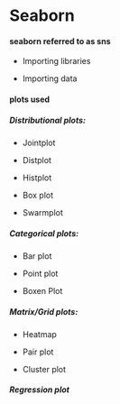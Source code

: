 # Seaborn


#### seaborn referred to as sns

- Importing libraries

- Importing data

#### plots used

##### Distributional plots:

- Jointplot

- Distplot

- Histplot

- Box plot
  
- Swarmplot

##### Categorical plots:
- Bar plot

- Point plot

- Boxen Plot

##### Matrix/Grid plots:
- Heatmap

- Pair plot

- Cluster plot

##### Regression plot
